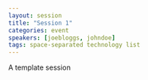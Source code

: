 ```yaml
---
layout: session
title: "Session 1"
categories: event
speakers: [joebloggs, johndoe]
tags: space-separated technology list
---
```

A template session
